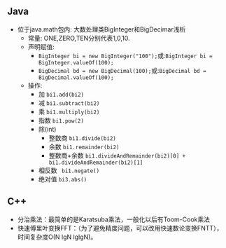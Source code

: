 ## Java

- 位于java.math包内: 大数处理类BigInteger和BigDecimar浅析
    + 常量: ONE,ZERO,TEN分别代表1,0,10.
    + 声明赋值:
        - `BigInteger bi = new BigInteger("100");`或:`BigInteger bi = BigInteger.valueOf(100);`
        - `BigDecimal bd = new BigDecimal(100);`或:`BigDecimal bd = BigDecimal.valueOf(100);`
    + 操作:
        - 加 `bi1.add(bi2)`
        - 减 `bi1.subtract(bi2)`
        - 乘 `bi1.multiply(bi2)`
        - 指数 `bi1.pow(2)`
        - 除(int)
            + 整数商 `bi1.divide(bi2)`
            + 余数 `bi1.remainder(bi2)`
            + 整数商+余数 `bi1.divideAndRemainder(bi2)[0] + bi1.divideAndRemainder(bi2)[1]`
        - 相反数 ` bi1.negate()`
        - 绝对值 `bi3.abs()`

## C++
- 分治乘法：最简单的是Karatsuba乘法，一般化以后有Toom-Cook乘法
- 快速傅里叶变换FFT：（为了避免精度问题，可以改用快速数论变换FNTT），时间复杂度O(N lgN lglgN)。